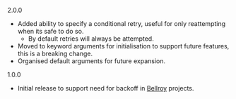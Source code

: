 2.0.0

  * Added ability to specify a conditional retry, useful for only reattempting when its safe to do so.
    * By default retries will always be attempted.
  * Moved to keyword arguments for initialisation to support future features, this is a breaking change.
  * Organised default arguments for future expansion.

1.0.0

  * Initial release to support need for backoff in [Bellroy](https://bellroy.com/) projects.
